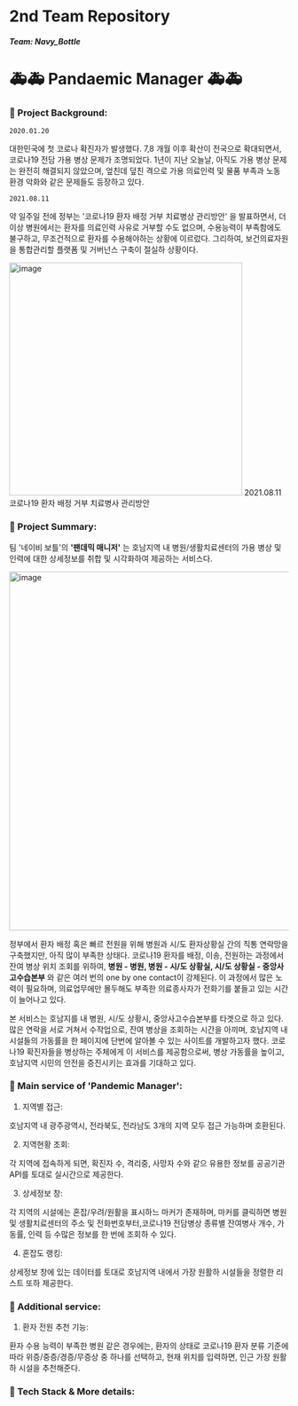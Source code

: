 # 2nd Team Repository
##### Team: Navy_Bottle

# 🚑🚑 Pandaemic Manager 🚑🚑 

### 🏥 Project Background:
  ~~~ 
  2020.01.20 
  ~~~
  대한민국에 첫 코로나 확진자가 발생했다. 7,8 개월 이후 확산이 전국으로 확대되면서, 코로나19 전담 가용 병상 문제가 조명되었다. 
  1년이 지난 오늘날, 아직도 가용 병상 문제는 완전히 해결되지 않았으며, 엎친데 덮친 격으로 가용 의료인력 및 물품 부족과 노동 환경 악화와 같은 문제들도 등장하고 있다.
  
  ~~~ 
  2021.08.11 
  ~~~
  약 일주일 전에 정부는 '코로나19 환자 배정 거부 치료병상 관리방안' 을 발표하면서, 더 이상 병원에서는 환자를 의료인력 사유로 거부할 수도 없으며,
  수용능력이 부족함에도 불구하고, 무조건적으로 환자를 수용해야하는 상황에 이르렀다. 
  그리하여, 보건의료자원을 통합관리할 플랫폼 및 거버넌스 구축이 절실하 상황이다.
  
  <img width="420" alt="image" src="https://user-images.githubusercontent.com/80466587/129830970-a6dfaad7-6667-4082-b99d-9d3b1f082f83.png">
  2021.08.11 코로나19 환자 배정 거부 치료병사 관리방안

### 🏥 Project Summary:

  팀 '네이비 보틀'의 __'팬데믹 매니저'__ 는 
  호남지역 내 병원/생활치료센터의 가용 병상 및 인력에 대한 상세정보를 취합 및 시각화하여 제공하는 서비스다. 
  
  <img width="647" alt="image" src="https://user-images.githubusercontent.com/80466587/129831737-0c6c8b46-9f35-4b6a-8286-44d5bd1afa64.png">

  정부에서 환자 배정 혹은 빠르 전원을 위해 병원과 시/도 환자상황실 간의 직통 연락망을 구축했지만, 아직 많이 부족한 상태다.
  코로나19 환자를 배정, 이송, 전원하는 과정에서 잔여 병상 위치 조회를 위하여, **병원 - 병원, 병원 - 시/도 상황실, 시/도 상황실 - 중앙사고수습본부** 와 같은
  여러 번의 one by one contact이 강제된다. 이 과정에서 많은 노력이 필요하며, 의료업무에만 몰두해도 부족한 의료종사자가 전화기를 붙들고 있는 시간이 늘어나고 있다.
  
  본 서비스는 호남지를 내 병원, 시/도 상황시, 중앙사고수습본부를 타겟으로 하고 있다. 많은 연락을 서로 거쳐서 수작업으로, 잔여 병상을 조회하는 시간을 아끼며,
  호남지역 내 시설들의 가동률을 한 페이지에 단번에 알아볼 수 있는 사이트를 개발하고자 했다.
  코로나19 확진자들을 병상하는 주체에게 이 서비스를 제공함으로써, 병상 가동률을 높이고,
  호남지역 시민의 안전을 증진시키는 효과를 기대하고 있다.
  
### 🏥 Main service of 'Pandemic Manager':

  1. 지역별 접근:
  
   호남지역 내 광주광역시, 전라북도, 전라남도 3개의 지역 모두 접근 가능하며 호환된다.
    
  2. 지역현황 조회:

   각 지역에 접속하게 되면, 확진자 수, 격리중, 사망자 수와 같으 유용한 정보를
    공공기관 API를 토대로 실시간으로 제공한다.
    
  3. 상세정보 창:
  
   각 지역의 시설에는 혼잡/우려/원활을 표시하느 마커가 존재하며, 마커를 클릭하면
    병원 및 생활치료센터의 주소 및 전화번호부터,코로나19 전담병상 종류별 잔여병사 개수, 가동률, 인력 등
    수많은 정보를 한 번에 조회하 수 있다.
    
  4. 혼잡도 랭킹:

   상세정보 창에 있는 데이터를 토대로 호남지역 내에서 가장 원활하 시설들을 정렬한 리스트 또하 제공한다.

### 🏥 Additional service: 

  1. 환자 전원 추천 기능:
  
   환자 수용 능력이 부족한 병원 같은 경우에는, 환자의 상태로 코로나19 환자 분류 기준에 따라 위증/중증/경증/무증상 중 하나를 선택하고,
   현재 위치를 입력하면, 인근 가장 원활하 시설을 추천해준다.

### 🏥 Tech Stack & More details:


